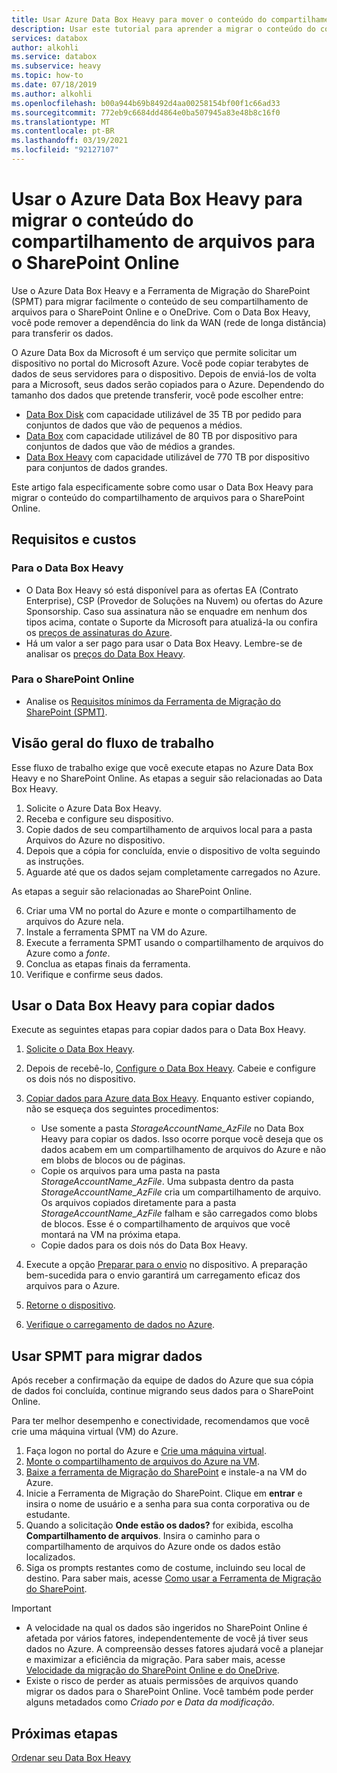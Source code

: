 ```yaml
---
title: Usar Azure Data Box Heavy para mover o conteúdo do compartilhamento de arquivos para o SharePoint Online
description: Usar este tutorial para aprender a migrar o conteúdo do compartilhamento de arquivos para o Share Point Online usando o Azure Data Box Heavy
services: databox
author: alkohli
ms.service: databox
ms.subservice: heavy
ms.topic: how-to
ms.date: 07/18/2019
ms.author: alkohli
ms.openlocfilehash: b00a944b69b8492d4aa00258154bf00f1c66ad33
ms.sourcegitcommit: 772eb9c6684dd4864e0ba507945a83e48b8c16f0
ms.translationtype: MT
ms.contentlocale: pt-BR
ms.lasthandoff: 03/19/2021
ms.locfileid: "92127107"
---
```

# <a name="use-the-azure-data-box-heavy-to-migrate-your-file-share-content-to-sharepoint-online"></a>Usar o Azure Data Box Heavy para migrar o conteúdo do compartilhamento de arquivos para o SharePoint Online

Use o Azure Data Box Heavy e a Ferramenta de Migração do SharePoint (SPMT) para migrar facilmente o conteúdo de seu compartilhamento de arquivos para o SharePoint Online e o OneDrive. Com o Data Box Heavy, você pode remover a dependência do link da WAN (rede de longa distância) para transferir os dados.

O Azure Data Box da Microsoft é um serviço que permite solicitar um dispositivo no portal do Microsoft Azure. Você pode copiar terabytes de dados de seus servidores para o dispositivo. Depois de enviá-los de volta para a Microsoft, seus dados serão copiados para o Azure. Dependendo do tamanho dos dados que pretende transferir, você pode escolher entre:

- [Data Box Disk](./data-box-disk-overview.md) com capacidade utilizável de 35 TB por pedido para conjuntos de dados que vão de pequenos a médios.
- [Data Box](./data-box-overview.md) com capacidade utilizável de 80 TB por dispositivo para conjuntos de dados que vão de médios a grandes.
- [Data Box Heavy](./data-box-heavy-overview.md) com capacidade utilizável de 770 TB por dispositivo para conjuntos de dados grandes.

Este artigo fala especificamente sobre como usar o Data Box Heavy para migrar o conteúdo do compartilhamento de arquivos para o SharePoint Online.

## <a name="requirements-and-costs"></a>Requisitos e custos

### <a name="for-data-box-heavy"></a>Para o Data Box Heavy

- O Data Box Heavy só está disponível para as ofertas EA (Contrato Enterprise), CSP (Provedor de Soluções na Nuvem) ou ofertas do Azure Sponsorship. Caso sua assinatura não se enquadre em nenhum dos tipos acima, contate o Suporte da Microsoft para atualizá-la ou confira os [preços de assinaturas do Azure](https://azure.microsoft.com/pricing/).
- Há um valor a ser pago para usar o Data Box Heavy. Lembre-se de analisar os [preços do Data Box Heavy](https://azure.microsoft.com/pricing/details/databox/heavy/).


### <a name="for-sharepoint-online"></a>Para o SharePoint Online

- Analise os [Requisitos mínimos da Ferramenta de Migração do SharePoint (SPMT)](/sharepointmigration/how-to-use-the-sharepoint-migration-tool).

## <a name="workflow-overview"></a>Visão geral do fluxo de trabalho

Esse fluxo de trabalho exige que você execute etapas no Azure Data Box Heavy e no SharePoint Online.
As etapas a seguir são relacionadas ao Data Box Heavy.

1. Solicite o Azure Data Box Heavy.
2. Receba e configure seu dispositivo.
3. Copie dados de seu compartilhamento de arquivos local para a pasta Arquivos do Azure no dispositivo.
4. Depois que a cópia for concluída, envie o dispositivo de volta seguindo as instruções.
5. Aguarde até que os dados sejam completamente carregados no Azure.

As etapas a seguir são relacionadas ao SharePoint Online.

6. Criar uma VM no portal do Azure e monte o compartilhamento de arquivos do Azure nela.
7. Instale a ferramenta SPMT na VM do Azure.
8. Execute a ferramenta SPMT usando o compartilhamento de arquivos do Azure como a *fonte*.
9. Conclua as etapas finais da ferramenta.
10. Verifique e confirme seus dados.

## <a name="use-data-box-heavy-to-copy-data"></a>Usar o Data Box Heavy para copiar dados

Execute as seguintes etapas para copiar dados para o Data Box Heavy.

1. [Solicite o Data Box Heavy](data-box-heavy-deploy-ordered.md).
2. Depois de recebê-lo, [Configure o Data Box Heavy](data-box-heavy-deploy-set-up.md). Cabeie e configure os dois nós no dispositivo.
3. [Copiar dados para Azure data Box Heavy](data-box-heavy-deploy-copy-data.md). Enquanto estiver copiando, não se esqueça dos seguintes procedimentos:

    - Use somente a pasta *StorageAccountName_AzFile* no Data Box Heavy para copiar os dados. Isso ocorre porque você deseja que os dados acabem em um compartilhamento de arquivos do Azure e não em blobs de blocos ou de páginas.
    - Copie os arquivos para uma pasta na pasta *StorageAccountName_AzFile*. Uma subpasta dentro da pasta *StorageAccountName_AzFile* cria um compartilhamento de arquivo. Os arquivos copiados diretamente para a pasta *StorageAccountName_AzFile* falham e são carregados como blobs de blocos. Esse é o compartilhamento de arquivos que você montará na VM na próxima etapa.
    - Copie dados para os dois nós do Data Box Heavy.
3. Execute a opção [Preparar para o envio](data-box-heavy-deploy-picked-up.md#prepare-to-ship) no dispositivo. A preparação bem-sucedida para o envio garantirá um carregamento eficaz dos arquivos para o Azure.
4. [Retorne o dispositivo](data-box-heavy-deploy-picked-up.md#ship-data-box-heavy-back).
5. [Verifique o carregamento de dados no Azure](data-box-heavy-deploy-picked-up.md#verify-data-upload-to-azure).

## <a name="use-spmt-to-migrate-data"></a>Usar SPMT para migrar dados

Após receber a confirmação da equipe de dados do Azure que sua cópia de dados foi concluída, continue migrando seus dados para o SharePoint Online.

Para ter melhor desempenho e conectividade, recomendamos que você crie uma máquina virtual (VM) do Azure.

1. Faça logon no portal do Azure e [Crie uma máquina virtual](../virtual-machines/windows/quick-create-portal.md).
2. [Monte o compartilhamento de arquivos do Azure na VM](../storage/files/storage-how-to-use-files-windows.md#mount-the-azure-file-share-with-file-explorer).
3. [Baixe a ferramenta de Migração do SharePoint](https://spmtreleasescus.blob.core.windows.net/install/default.htm) e instale-a na VM do Azure.
4. Inicie a Ferramenta de Migração do SharePoint. Clique em **entrar** e insira o nome de usuário e a senha para sua conta corporativa ou de estudante.
5. Quando a solicitação **Onde estão os dados?** for exibida, escolha **Compartilhamento de arquivos**. Insira o caminho para o compartilhamento de arquivos do Azure onde os dados estão localizados.
6. Siga os prompts restantes como de costume, incluindo seu local de destino. Para saber mais, acesse [Como usar a Ferramenta de Migração do SharePoint](/sharepointmigration/how-to-use-the-sharepoint-migration-tool).

> [!IMPORTANT]
> - A velocidade na qual os dados são ingeridos no SharePoint Online é afetada por vários fatores, independentemente de você já tiver seus dados no Azure. A compreensão desses fatores ajudará você a planejar e maximizar a eficiência da migração.  Para saber mais, acesse [Velocidade da migração do SharePoint Online e do OneDrive](/sharepointmigration/sharepoint-online-and-onedrive-migration-speed).
> - Existe o risco de perder as atuais permissões de arquivos quando migrar os dados para o SharePoint Online. Você também pode perder alguns metadados como *Criado por* e *Data da modificação*.

## <a name="next-steps"></a>Próximas etapas

[Ordenar seu Data Box Heavy](./data-box-heavy-deploy-ordered.md)